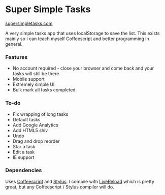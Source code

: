 Super Simple Tasks
==================
[supersimpletasks.com](http://supersimpletasks.com)

A very simple tasks app that uses localStorage to save the list. This exists mainly so I can teach myself Coffeescript and better programming in general.

### Features

* No account required - close your browser and come back and your tasks will still be there
* Mobile support
* Extremely simple UI
* Bulk mark all tasks completed

### To-do

* Fix wrapping of long tasks
* Default tasks
* Add Google Analytics
* Add HTML5 shiv
* Undo
* Drag and drop reorder
* Star a task
* Edit a task
* IE support

### Dependencies

Uses [Coffeescript](http://coffeescript.org/) and [Stylus](http://learnboost.github.com/stylus/). I compile with [LiveReload](http://livereload.com/) which is pretty great, but any Coffeescript / Stylus compiler will do.